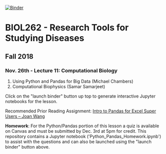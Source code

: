 [![Binder](https://mybinder.org/badge.svg)](https://mybinder.org/v2/gh/greenkidneybean/biol262/master)


# BIOL262 - Research Tools for Studying Diseases
## Fall 2018
### Nov. 26th - Lecture 11: Computational Biology
1. Using Python and Pandas for Big Data (Michael Chambers)
2. Computational Biophysics (Samar Samarjeet)  

Click on the "launch binder" button up top to generate interactive Jupyter notebooks for the lesson.  

Recommended Prior Reading Assignment: [Intro to Pandas for Excel Super Users – Joan Wang](https://towardsdatascience.com/intro-to-pandas-for-excel-super-users-dac1b38f12b0)  

**Homework**: For the Python/Pandas portion of this lesson a quiz is available on Canvas and must be submitted by Dec. 3rd at 5pm for credit.  This repository contains a Jupyter notebook ('Python_Pandas_Homework.ipynb') to assist with the questions and can also be launched using the "launch binder" button above.
